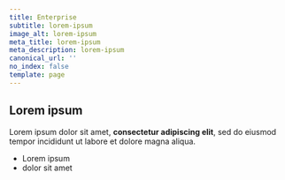 ```yaml
---
title: Enterprise
subtitle: lorem-ipsum
image_alt: lorem-ipsum
meta_title: lorem-ipsum
meta_description: lorem-ipsum
canonical_url: ''
no_index: false
template: page
---
```

## Lorem ipsum

Lorem ipsum dolor sit amet, **consectetur adipiscing elit**, sed do eiusmod tempor incididunt ut labore et dolore magna aliqua.

- Lorem ipsum
- dolor sit amet